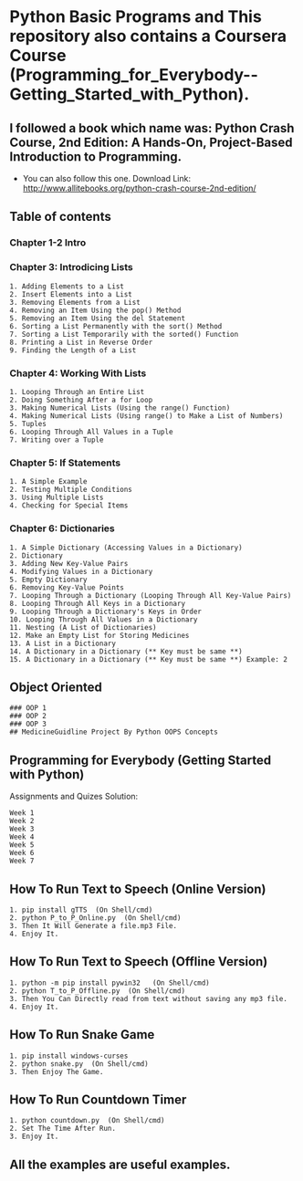 # Python Basic Programs and This repository also contains a Coursera Course (Programming_for_Everybody--Getting_Started_with_Python).
## I followed a book which name was: Python Crash Course, 2nd Edition: A Hands-On, Project-Based Introduction to Programming.
- You can also follow this one. Download Link: http://www.allitebooks.org/python-crash-course-2nd-edition/
## Table of contents
### Chapter 1-2 Intro
### Chapter 3: Introdicing Lists
```
1. Adding Elements to a List
2. Insert Elements into a List
3. Removing Elements from a List
4. Removing an Item Using the pop() Method
5. Removing an Item Using the del Statement
6. Sorting a List Permanently with the sort() Method
7. Sorting a List Temporarily with the sorted() Function
8. Printing a List in Reverse Order
9. Finding the Length of a List
```

### Chapter 4: Working With Lists
```
1. Looping Through an Entire List
2. Doing Something After a for Loop
3. Making Numerical Lists (Using the range() Function)
4. Making Numerical Lists (Using range() to Make a List of Numbers)
5. Tuples
6. Looping Through All Values in a Tuple
7. Writing over a Tuple
```

### Chapter 5: If Statements
```
1. A Simple Example
2. Testing Multiple Conditions
3. Using Multiple Lists
4. Checking for Special Items
```

### Chapter 6: Dictionaries
```
1. A Simple Dictionary (Accessing Values in a Dictionary)
2. Dictionary
3. Adding New Key-Value Pairs
4. Modifying Values in a Dictionary
5. Empty Dictionary
6. Removing Key-Value Points
7. Looping Through a Dictionary (Looping Through All Key-Value Pairs)
8. Looping Through All Keys in a Dictionary
9. Looping Through a Dictionary's Keys in Order
10. Looping Through All Values in a Dictionary
11. Nesting (A List of Dictionaries)
12. Make an Empty List for Storing Medicines
13. A List in a Dictionary
14. A Dictionary in a Dictionary (** Key must be same **)
15. A Dictionary in a Dictionary (** Key must be same **) Example: 2
```
## Object Oriented
```
### OOP 1
### OOP 2
### OOP 3
## MedicineGuidline Project By Python OOPS Concepts
```
## Programming for Everybody (Getting Started with Python)
Assignments and Quizes Solution:
```
Week 1
Week 2
Week 3
Week 4
Week 5
Week 6
Week 7
```

## How To Run Text to Speech (Online Version)
```
1. pip install gTTS  (On Shell/cmd)
2. python P_to_P_Online.py  (On Shell/cmd)
3. Then It Will Generate a file.mp3 File.
4. Enjoy It.
```

## How To Run Text to Speech (Offline Version)
```
1. python -m pip install pywin32   (On Shell/cmd)
2. python T_to_P_Offline.py  (On Shell/cmd)
3. Then You Can Directly read from text without saving any mp3 file.
4. Enjoy It.
```

## How To Run Snake Game
```
1. pip install windows-curses
2. python snake.py  (On Shell/cmd)
3. Then Enjoy The Game.
```

## How To Run Countdown Timer
```
1. python countdown.py  (On Shell/cmd)
2. Set The Time After Run.
3. Enjoy It.
```

## All the examples are useful examples.
